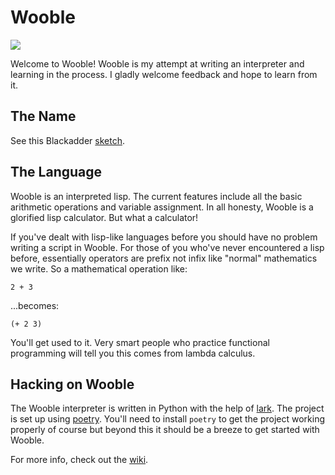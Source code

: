 Wooble
=======

![](https://travis-ci.org/drewokane/wooble-lang.svg?branch=master)

Welcome to Wooble! Wooble is my attempt at writing an interpreter and learning in the process.
I gladly welcome feedback and hope to learn from it.

The Name
---------

See this Blackadder [sketch](https://youtu.be/G2DCExerOsA).

The Language
-------------

Wooble is an interpreted lisp. The current features include all the basic arithmetic operations
and variable assignment. In all honesty, Wooble is a glorified lisp calculator. But what a
calculator!

If you've dealt with lisp-like languages before you should have no problem writing a script in
Wooble. For those of you who've never encountered a lisp before, essentially operators are prefix
not infix like "normal" mathematics we write. So a mathematical operation like:

    2 + 3

...becomes:

    (+ 2 3)

You'll get used to it. Very smart people who practice functional programming will tell you this
comes from lambda calculus.

Hacking on Wooble
------------------

The Wooble interpreter is written in Python with the help of [lark](https://github.com/lark-parser/lark). The
project is set up using [poetry](https://poetry.eustace.io/). You'll need to install `poetry` to
get the project working properly of course but beyond this it should be a 
breeze to get started with Wooble.

For more info, check out the [wiki](https://github.com/drewokane/wooble/wiki).
